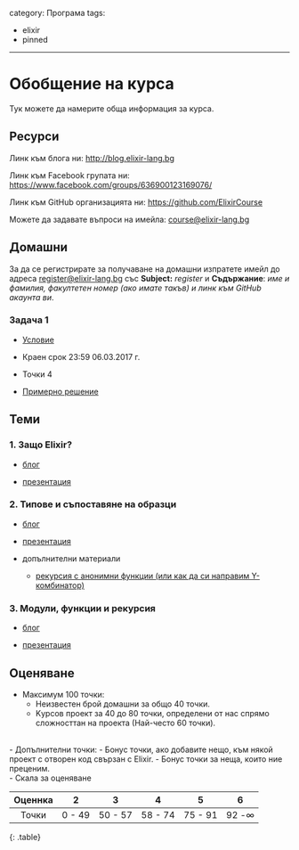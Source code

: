 category: Програма
tags:
  - elixir
  - pinned

--------

# Обобщение на курса

Тук можете да намерите обща информация за курса.

## Ресурси

Линк към блога ни: <http://blog.elixir-lang.bg>

Линк към Facebook групата ни: <https://www.facebook.com/groups/636900123169076/>

Линк към GitHub организацията ни: <https://github.com/ElixirCourse>

Можете да задавате въпроси на имейла: [course@elixir-lang.bg](mailto:course@elixir-lang.bg)

## Домашни

За да се регистрирате за получаване на домашни изпратете имейл до адреса [register@elixir-lang.bg](mailto:register@elixir-lang.bg) със **Subject:** *register* и **Съдържание**: *име и фамилия, факултетен номер (ако имате такъв) и линк към GitHub акаунта ви*.

### Задача 1

- [Условие](https://blog.elixir-lang.bg/posts/task_one)

- Краен срок 23:59 06.03.2017 г.

- Точки 4

- [Примерно решение](https://github.com/ElixirCourse/task-one/blob/master/task.exs)

## Теми

### 1. Защо Elixir?

- [блог](https://blog.elixir-lang.bg/posts/why_elixir)

- [презентация](https://gitpitch.com/ElixirCourse/why-elixir-presentation)

### 2. Типове и съпоставяне на образци
- [блог](https://blog.elixir-lang.bg/posts/pattern_matching_types_and_basics)

- [презентация](https://gitpitch.com/ElixirCourse/types-and-pattern-matching-presentation)

- допълнителни материали

    - [рекурсия с анонимни функции (или как да си направим Y-комбинатор)](https://blog.elixir-lang.bg/posts/y)


### 3. Модули, функции и рекурсия

- [блог](https://elixir-lang.bg/posts/modules_functions_recursion)

- [презентация](https://gitpitch.com/ElixirCourse/modules-functions-recursion-presentation)

## Оценяване

- Максимум 100 точки:
    - Неизвестен брой домашни за общо 40 точки.
    - Kурсов проект за 40 до 80 точки, oпределени от нас спрямо сложносттан на проекта (Най-често 60 точки).
<br>
- Допълнителни точки:
    - Бонус точки, ако добавите нещо, към някой проект с отворен код свързан с Elixir.
    - Бонус точки за неща, които ние преценим.
<br>
- Скала за оценяване


| Оценнка | 2 | 3 | 4 | 5 | 6 |
| :--: | :--: | :--: | :--: | :--: | :--: |
| Точки | 0 - 49 | 50 - 57 | 58 - 74 | 75 - 91 | 92 -&infin; |
{: .table}
